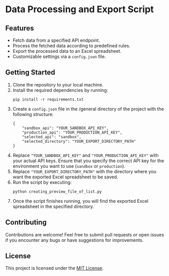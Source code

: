 <h1>Data Processing and Export Script</h1>
        <h2>Features</h2>
        <ul>
            <li>Fetch data from a specified API endpoint.</li>
            <li>Process the fetched data according to predefined rules.</li>
            <li>Export the processed data to an Excel spreadsheet.</li>
            <li>Customizable settings via a <code>config.json</code> file.</li>
        </ul>
        <h2>Getting Started</h2>
        <ol>
            <li>Clone the repository to your local machine.</li>
            <li>Install the required dependencies by running:
                <pre><code>pip install -r requirements.txt</code></pre>
            </li>
            <li>Create a <code>config.json</code> file in the /general directory of the project with the following structure:
                <pre><code>{
    "sandbox_api": "YOUR_SANDBOX_API_KEY",
    "production_api": "YOUR_PRODUCTION_API_KEY",
    "selected_api": "sandbox",
    "selected_directory": "YOUR_EXPORT_DIRECTORY_PATH"
}</code></pre>
            </li>
            <li>Replace <code>"YOUR_SANDBOX_API_KEY"</code> and <code>"YOUR_PRODUCTION_API_KEY"</code> with your actual API keys. Ensure that you specify the correct API key for the environment you want to use (<code>sandbox</code> or <code>production</code>).</li>
            <li>Replace <code>"YOUR_EXPORT_DIRECTORY_PATH"</code> with the directory where you want the exported Excel spreadsheet to be saved.</li>
            <li>Run the script by executing:
                <pre><code>python creating_preview_file_of_list.py</code></pre>
            </li>
            <li>Once the script finishes running, you will find the exported Excel spreadsheet in the specified directory.</li>
        </ol>
        <h2>Contributing</h2>
        <p>Contributions are welcome! Feel free to submit pull requests or open issues if you encounter any bugs or have suggestions for improvements.</p>
        <h2>License</h2>
        <p>This project is licensed under the <a href="LICENSE">MIT License</a>.</p>
